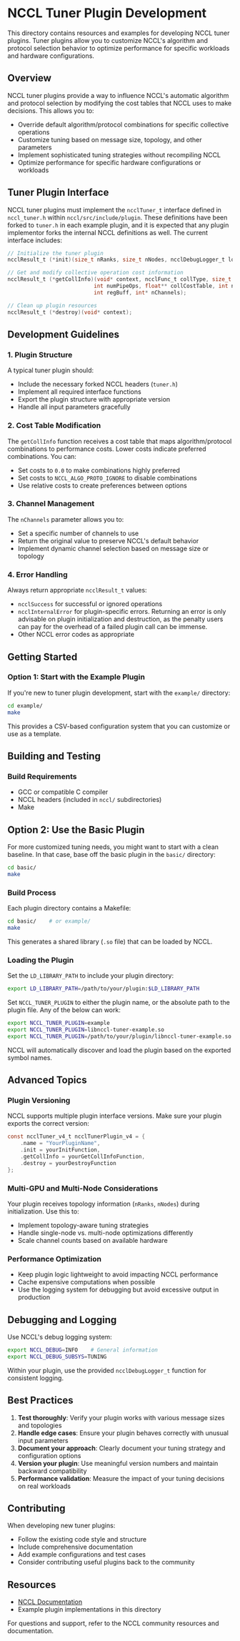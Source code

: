 # NCCL Tuner Plugin Development

This directory contains resources and examples for developing NCCL tuner plugins. Tuner plugins allow you to customize NCCL's algorithm and protocol selection behavior to optimize performance for specific workloads and hardware configurations.

## Overview

NCCL tuner plugins provide a way to influence NCCL's automatic algorithm and protocol selection by modifying the cost tables that NCCL uses to make decisions. This allows you to:

- Override default algorithm/protocol combinations for specific collective operations
- Customize tuning based on message size, topology, and other parameters
- Implement sophisticated tuning strategies without recompiling NCCL
- Optimize performance for specific hardware configurations or workloads

## Tuner Plugin Interface

NCCL tuner plugins must implement the `ncclTuner_t` interface defined in `nccl_tuner.h` within `nccl/src/include/plugin`. These definitions have been forked to `tuner.h` in each example plugin, and it is expected that any plugin implementor forks the internal NCCL definitions as well. The current interface includes:

```c
// Initialize the tuner plugin
ncclResult_t (*init)(size_t nRanks, size_t nNodes, ncclDebugLogger_t logFunction, void **context);

// Get and modify collective operation cost information
ncclResult_t (*getCollInfo)(void* context, ncclFunc_t collType, size_t nBytes,
                           int numPipeOps, float** collCostTable, int numAlgo, int numProto,
                           int regBuff, int* nChannels);

// Clean up plugin resources
ncclResult_t (*destroy)(void* context);
```

## Development Guidelines

### 1. Plugin Structure

A typical tuner plugin should:
- Include the necessary forked NCCL headers (`tuner.h`)
- Implement all required interface functions
- Export the plugin structure with appropriate version
- Handle all input parameters gracefully

### 2. Cost Table Modification

The `getCollInfo` function receives a cost table that maps algorithm/protocol combinations to performance costs. Lower costs indicate preferred combinations. You can:

- Set costs to `0.0` to make combinations highly preferred
- Set costs to `NCCL_ALGO_PROTO_IGNORE` to disable combinations
- Use relative costs to create preferences between options

### 3. Channel Management

The `nChannels` parameter allows you to:
- Set a specific number of channels to use
- Return the original value to preserve NCCL's default behavior
- Implement dynamic channel selection based on message size or topology

### 4. Error Handling

Always return appropriate `ncclResult_t` values:
- `ncclSuccess` for successful or ignored operations
- `ncclInternalError` for plugin-specific errors. Returning an error is only advisable on plugin initialization and destruction, as the penalty users can pay for the overhead of a failed plugin call can be immense.
- Other NCCL error codes as appropriate

## Getting Started

### Option 1: Start with the Example Plugin

If you're new to tuner plugin development, start with the `example/` directory:

```bash
cd example/
make
```

This provides a CSV-based configuration system that you can customize or use as a template.

## Building and Testing

### Build Requirements

- GCC or compatible C compiler
- NCCL headers (included in `nccl/` subdirectories)
- Make

## Option 2: Use the Basic Plugin

For more customized tuning needs, you might want to start with a clean baseline. In that case, base off the basic plugin in the `basic/` directory:

```bash
cd basic/
make
```

### Build Process

Each plugin directory contains a Makefile:

```bash
cd basic/    # or example/
make
```

This generates a shared library (`.so` file) that can be loaded by NCCL.

### Loading the Plugin

Set the `LD_LIBRARY_PATH` to include your plugin directory:

```bash
export LD_LIBRARY_PATH=/path/to/your/plugin:$LD_LIBRARY_PATH
```

Set `NCCL_TUNER_PLUGIN` to either the plugin name, or the absolute path to the plugin file. Any of the below can work:

```bash
export NCCL_TUNER_PLUGIN=example
export NCCL_TUNER_PLUGIN=libnccl-tuner-example.so
export NCCL_TUNER_PLUGIN=/path/to/your/plugin/libnccl-tuner-example.so
```

NCCL will automatically discover and load the plugin based on the exported symbol names.

## Advanced Topics

### Plugin Versioning

NCCL supports multiple plugin interface versions. Make sure your plugin exports the correct version:

```c
const ncclTuner_v4_t ncclTunerPlugin_v4 = {
    .name = "YourPluginName",
    .init = yourInitFunction,
    .getCollInfo = yourGetCollInfoFunction,
    .destroy = yourDestroyFunction
};
```

### Multi-GPU and Multi-Node Considerations

Your plugin receives topology information (`nRanks`, `nNodes`) during initialization. Use this to:
- Implement topology-aware tuning strategies
- Handle single-node vs. multi-node optimizations differently
- Scale channel counts based on available hardware

### Performance Optimization

- Keep plugin logic lightweight to avoid impacting NCCL performance
- Cache expensive computations when possible
- Use the logging system for debugging but avoid excessive output in production

## Debugging and Logging

Use NCCL's debug logging system:

```bash
export NCCL_DEBUG=INFO    # General information
export NCCL_DEBUG_SUBSYS=TUNING
```

Within your plugin, use the provided `ncclDebugLogger_t` function for consistent logging.

## Best Practices

1. **Test thoroughly**: Verify your plugin works with various message sizes and topologies
2. **Handle edge cases**: Ensure your plugin behaves correctly with unusual input parameters
3. **Document your approach**: Clearly document your tuning strategy and configuration options
4. **Version your plugin**: Use meaningful version numbers and maintain backward compatibility
5. **Performance validation**: Measure the impact of your tuning decisions on real workloads

## Contributing

When developing new tuner plugins:
- Follow the existing code style and structure
- Include comprehensive documentation
- Add example configurations and test cases
- Consider contributing useful plugins back to the community

## Resources

- [NCCL Documentation](https://docs.nvidia.com/deeplearning/nccl/)
- Example plugin implementations in this directory

For questions and support, refer to the NCCL community resources and documentation.